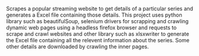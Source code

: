 Scrapes a popular streaming website to get details of a particular series and generates a Excel file containing those details. This project uses python library such as beautifulSoup, selenium drivers for scrapping and crawling dynamic web pages using a headless firefox browser and requests to scrape and crawl websites and other library such as xlsxwriter to generate the Excel file containing all the relevent information about the series. Some other details are downloaded by crawling the inner pages.
